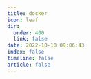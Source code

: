 ```yaml
---
title: docker
icon: leaf
dir:
  order: 400
  link: false
date: 2022-10-10 09:06:43
index: false
timeline: false
article: false
---
```


